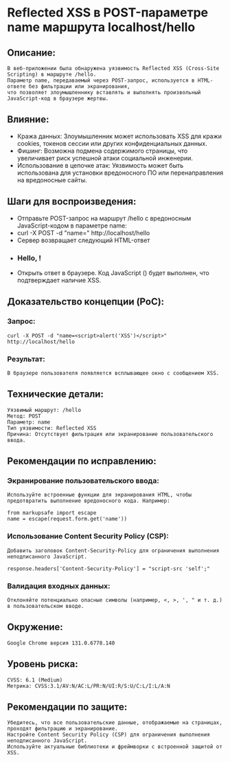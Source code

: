 # Reflected XSS в POST-параметре name маршрута localhost/hello

## Описание:
    В веб-приложении была обнаружена уязвимость Reflected XSS (Cross-Site Scripting) в маршруте /hello. 
    Параметр name, передаваемый через POST-запрос, используется в HTML-ответе без фильтрации или экранирования, 
    что позволяет злоумышленнику вставлять и выполнять произвольный JavaScript-код в браузере жертвы.

## Влияние:
- Кража данных: Злоумышленник может использовать XSS для кражи cookies, токенов сессии или других конфиденциальных данных.
- Фишинг: Возможна подмена содержимого страницы, что увеличивает риск успешной атаки социальной инженерии.
- Использование в цепочке атак: Уязвимость может быть использована для установки вредоносного ПО или перенаправления на вредоносные сайты.

## Шаги для воспроизведения:
- Отправьте POST-запрос на маршрут /hello с вредоносным JavaScript-кодом в параметре name:
- curl -X POST -d "name=<script>alert('АТАКА XSS')</script>" http://localhost/hello
- Сервер возвращает следующий HTML-ответ
- <html><body> <h3>Hello, <script>alert('АТАКА XSS')</script>!</h3> </body></html>
- Открыть ответ в браузере. Код JavaScript (<script>alert('XSS')</script>) будет выполнен, что подтверждает наличие XSS.

## Доказательство концепции (PoC):
### Запрос:
    curl -X POST -d "name=<script>alert('XSS')</script>" http://localhost/hello
### Результат:
    В браузере пользователя появляется всплывающее окно с сообщением XSS.

## Технические детали:
    Уязвимый маршрут: /hello
    Метод: POST
    Параметр: name
    Тип уязвимости: Reflected XSS
    Причина: Отсутствует фильтрация или экранирование пользовательского ввода.

## Рекомендации по исправлению:

### Экранирование пользовательского ввода:
    Используйте встроенные функции для экранирования HTML, чтобы предотвратить выполнение вредоносного кода. Например:

    from markupsafe import escape
    name = escape(request.form.get('name'))

### Использование Content Security Policy (CSP):

    Добавить заголовок Content-Security-Policy для ограничения выполнения неподписанного JavaScript.

    response.headers['Content-Security-Policy'] = "script-src 'self';"

### Валидация входных данных:
    Отклоняйте потенциально опасные символы (например, <, >, ', " и т. д.) в пользовательском вводе.

## Окружение:
    Google Chrome версия 131.0.6778.140

## Уровень риска:
    CVSS: 6.1 (Medium)
    Метрика: CVSS:3.1/AV:N/AC:L/PR:N/UI:R/S:U/C:L/I:L/A:N

## Рекомендации по защите:
    Убедитесь, что все пользовательские данные, отображаемые на страницах, проходят фильтрацию и экранирование.
    Настройте Content Security Policy (CSP) для ограничения выполнения неподписанного JavaScript.
    Используйте актуальные библиотеки и фреймворки с встроенной защитой от XSS.